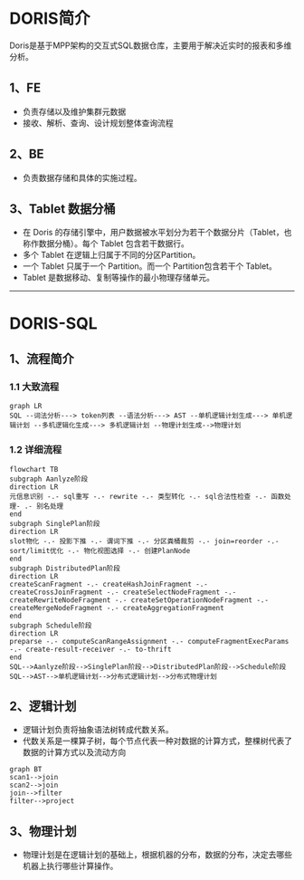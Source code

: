# DORIS简介
Doris是基于MPP架构的交互式SQL数据仓库，主要用于解决近实时的报表和多维分析。
## 1、FE
* 负责存储以及维护集群元数据
* 接收、解析、查询、设计规划整体查询流程
## 2、BE
* 负责数据存储和具体的实施过程。
## 3、Tablet 数据分桶
* 在 Doris 的存储引擎中，用户数据被水平划分为若干个数据分片（Tablet，也称作数据分桶）。每个 Tablet 包含若干数据行。
* 多个 Tablet 在逻辑上归属于不同的分区Partition。
* 一个 Tablet 只属于一个 Partition。而一个 Partition包含若干个 Tablet。
* Tablet 是数据移动、复制等操作的最小物理存储单元。
***
# DORIS-SQL
## 1、流程简介
### 1.1 大致流程
```mermaid
graph LR
SQL --词法分析---> token列表 --语法分析---> AST --单机逻辑计划生成---> 单机逻辑计划 --多机逻辑化生成---> 多机逻辑计划 --物理计划生成-->物理计划
```
### 1.2 详细流程
```mermaid
flowchart TB
subgraph Aanlyze阶段
direction LR
元信息识别 -.- sql重写 -.- rewrite -.- 类型转化 -.- sql合法性检查 -.- 函数处理- .- 别名处理
end
subgraph SinglePlan阶段
direction LR
slot物化 -.- 投影下推 -.- 谓词下推 -.- 分区粪桶裁剪 -.- join=reorder -.- sort/limit优化 -.- 物化视图选择 -.- 创建PlanNode
end
subgraph DistributedPlan阶段
direction LR
createScanFragment -.- createHashJoinFragment -.- createCrossJoinFragment -.- createSelectNodeFragment -.- createRewriteNodeFragment -.- createSetOperationNodeFragment -.- createMergeNodeFragment -.- createAggregationFragment
end
subgraph Schedule阶段
direction LR
preparse -.- computeScanRangeAssignment -.- computeFragmentExecParams -.- create-result-receiver -.- to-thrift
end
SQL-->Aanlyze阶段-->SinglePlan阶段-->DistributedPlan阶段-->Schedule阶段
SQL-->AST-->单机逻辑计划-->分布式逻辑计划-->分布式物理计划
```
## 2、逻辑计划
* 逻辑计划负责将抽象语法树转成代数关系。
* 代数关系是一棵算子树，每个节点代表一种对数据的计算方式，整棵树代表了数据的计算方式以及流动方向
```mermaid
graph BT
scan1-->join
scan2-->join
join-->filter
filter-->project
```
## 3、物理计划
* 物理计划是在逻辑计划的基础上，根据机器的分布，数据的分布，决定去哪些机器上执行哪些计算操作。

